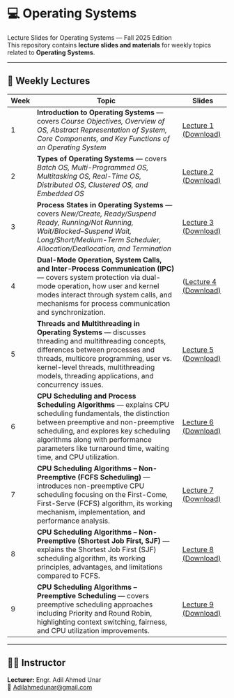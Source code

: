 # 💻 Operating Systems
Lecture Slides for Operating Systems — Fall 2025 Edition  
This repository contains **lecture slides and materials** for weekly topics related to **Operating Systems**.

---

## 📅 Weekly Lectures

| Week | Topic | Slides |
|------|--------|--------|
| 1 | **Introduction to Operating Systems** — covers *Course Objectives, Overview of OS, Abstract Representation of System, Core Components, and Key Functions of an Operating System* | [Lecture 1 (Download)](https://raw.githubusercontent.com/AdilAhmedunar/Operating_Systems-/main/Week_01_Lectures/Lecture%20%23%2001%20Introduction%20to%20Operating%20Systems.pptx) |
| 2 | **Types of Operating Systems** — covers *Batch OS, Multi-Programmed OS, Multitasking OS, Real-Time OS, Distributed OS, Clustered OS, and Embedded OS* | [Lecture 2 (Download)](https://raw.githubusercontent.com/AdilAhmedunar/Operating_Systems-/main/Week_01_Lectures/Lecture%20%23%2002%20Types%20of%20Operating%20Systems.pptx) |
| 3 | **Process States in Operating Systems** — covers *New/Create, Ready/Suspend Ready, Running/Not Running, Wait/Blocked–Suspend Wait, Long/Short/Medium-Term Scheduler, Allocation/Deallocation, and Termination* | [Lecture 3 (Download)](https://raw.githubusercontent.com/AdilAhmedunar/Operating_Systems-/main/Week_01_Lectures/Lecture%20%23%2003%20Process%20States%20in%20Operating%20Systems.pptx) |
| 4 | **Dual-Mode Operation, System Calls, and Inter-Process Communication (IPC)** — covers system protection via dual-mode operation, how user and kernel modes interact through system calls, and mechanisms for process communication and synchronization. | ([Lecture 4 (Download)](https://raw.githubusercontent.com/AdilAhmedunar/Operating_Systems-/main/Week_02_Lectures/Lecture%20%23%2004%20Dual-Mode%20Operation%2C%20System%20Calls%2C%20and%20Inter-Process%20Communication%20(IPC)%20in%20Operating%20Systems.pptx)|
| 5 | **Threads and Multithreading in Operating Systems** — discusses threading and multithreading concepts, differences between processes and threads, multicore programming, user vs. kernel-level threads, multithreading models, threading applications, and concurrency issues. |[Lecture 5 (Download)](https://raw.githubusercontent.com/AdilAhmedunar/Operating_Systems-/main/Week_02_Lectures/Lecture%20%23%2005%20Threads%20and%20Multithreading%20in%20Operating%20Systems.pptx)
| 6 | **CPU Scheduling and Process Scheduling Algorithms** — explains CPU scheduling fundamentals, the distinction between preemptive and non-preemptive scheduling, and explores key scheduling algorithms along with performance parameters like turnaround time, waiting time, and CPU utilization. | [Lecture 6 (Download)](https://raw.githubusercontent.com/AdilAhmedunar/Operating_Systems-/main/Week_02_Lectures/Lecture%20%23%2006%20CPU%20Scheduling%20and%20Process%20Scheduling%20Algorithms%20in%20Operating%20Systems.pptx)
| 7 | **CPU Scheduling Algorithms – Non-Preemptive (FCFS Scheduling)** — introduces non-preemptive CPU scheduling focusing on the First-Come, First-Serve (FCFS) algorithm, its working mechanism, implementation, and performance analysis. | [Lecture 7 (Download)](https://raw.githubusecurcontent.com/AdilAhmedunar/Operating_Systems-/main/Week_03_Lectures/Lecture%20%23%2007%20CPU%20Scheduling%20Algorithms%20%E2%80%93%20Non-Preemptive%20(First-Come%2C%20First-Serve%20Scheduling).pptx) |
| 8 | **CPU Scheduling Algorithms – Non-Preemptive (Shortest Job First, SJF)** — explains the Shortest Job First (SJF) scheduling algorithm, its working principles, advantages, and limitations compared to FCFS. | [Lecture 8 (Download)](./Week_8_Lectures/Lecture_8_Non_Preemptive_Scheduling_SJF.pptx) |
| 9 | **CPU Scheduling Algorithms – Preemptive Scheduling** — covers preemptive scheduling approaches including Priority and Round Robin, highlighting context switching, fairness, and CPU utilization improvements. | [Lecture 9 (Download)](./Week_9_Lectures/Lecture_9_Preemptive_Scheduling.pptx) |




---

## 👨‍🏫 Instructor
**Lecturer:** Engr. Adil Ahmed Unar  
📧 [Adilahmedunar@gmail.com](mailto:Adilahmedunar@gmail.com)

